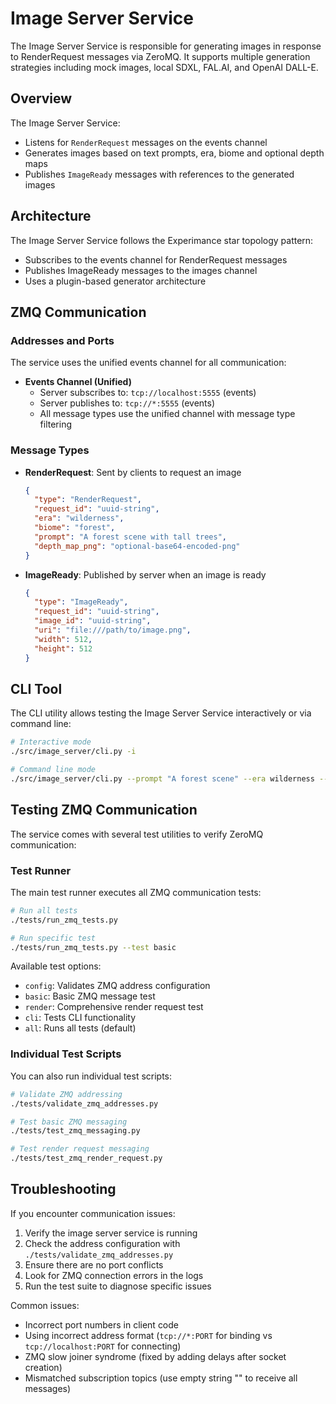 # Image Server Service

The Image Server Service is responsible for generating images in response to RenderRequest messages via ZeroMQ. It supports multiple generation strategies including mock images, local SDXL, FAL.AI, and OpenAI DALL-E.

## Overview

The Image Server Service:

- Listens for `RenderRequest` messages on the events channel
- Generates images based on text prompts, era, biome and optional depth maps
- Publishes `ImageReady` messages with references to the generated images

## Architecture

The Image Server Service follows the Experimance star topology pattern:
- Subscribes to the events channel for RenderRequest messages
- Publishes ImageReady messages to the images channel
- Uses a plugin-based generator architecture

## ZMQ Communication

### Addresses and Ports

The service uses the unified events channel for all communication:

- **Events Channel (Unified)**
  - Server subscribes to: `tcp://localhost:5555` (events)
  - Server publishes to: `tcp://*:5555` (events)
  - All message types use the unified channel with message type filtering

### Message Types

- **RenderRequest**: Sent by clients to request an image
  ```json
  {
    "type": "RenderRequest",
    "request_id": "uuid-string", 
    "era": "wilderness", 
    "biome": "forest",
    "prompt": "A forest scene with tall trees",
    "depth_map_png": "optional-base64-encoded-png"
  }
  ```

- **ImageReady**: Published by server when an image is ready
  ```json
  {
    "type": "ImageReady",
    "request_id": "uuid-string",
    "image_id": "uuid-string",
    "uri": "file:///path/to/image.png", 
    "width": 512,
    "height": 512
  }
  ```

## CLI Tool

The CLI utility allows testing the Image Server Service interactively or via command line:

```bash
# Interactive mode
./src/image_server/cli.py -i

# Command line mode
./src/image_server/cli.py --prompt "A forest scene" --era wilderness --biome forest
```

## Testing ZMQ Communication

The service comes with several test utilities to verify ZeroMQ communication:

### Test Runner

The main test runner executes all ZMQ communication tests:

```bash
# Run all tests
./tests/run_zmq_tests.py

# Run specific test
./tests/run_zmq_tests.py --test basic
```

Available test options:
- `config`: Validates ZMQ address configuration
- `basic`: Basic ZMQ message test
- `render`: Comprehensive render request test
- `cli`: Tests CLI functionality
- `all`: Runs all tests (default)

### Individual Test Scripts

You can also run individual test scripts:

```bash
# Validate ZMQ addressing
./tests/validate_zmq_addresses.py

# Test basic ZMQ messaging
./tests/test_zmq_messaging.py

# Test render request messaging
./tests/test_zmq_render_request.py
```

## Troubleshooting

If you encounter communication issues:

1. Verify the image server service is running
2. Check the address configuration with `./tests/validate_zmq_addresses.py`
3. Ensure there are no port conflicts
4. Look for ZMQ connection errors in the logs
5. Run the test suite to diagnose specific issues

Common issues:
- Incorrect port numbers in client code
- Using incorrect address format (`tcp://*:PORT` for binding vs `tcp://localhost:PORT` for connecting) 
- ZMQ slow joiner syndrome (fixed by adding delays after socket creation)
- Mismatched subscription topics (use empty string "" to receive all messages)
